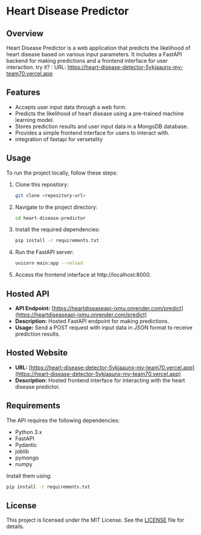 # Heart Disease Predictor

## Overview
Heart Disease Predictor is a web application that predicts the likelihood of heart disease based on various input parameters. It includes a FastAPI backend for making predictions and a frontend interface for user interaction. try it? : URL: https://heart-disease-detector-5ykjaaunx-my-team70.vercel.app

## Features
- Accepts user input data through a web form.
- Predicts the likelihood of heart disease using a pre-trained machine learning model.
- Stores prediction results and user input data in a MongoDB database.
- Provides a simple frontend interface for users to interact with.
- integration of fastapi for versetality

## Usage
To run the project locally, follow these steps:

1. Clone this repository:
   ```bash
   git clone <repository-url>
   ```

2. Navigate to the project directory:
   ```bash
   cd heart-disease-predictor
   ```

3. Install the required dependencies:
   ```bash
   pip install -r requirements.txt
   ```

4. Run the FastAPI server:
   ```bash
   uvicorn main:app --reload
   ```

5. Access the frontend interface at http://localhost:8000.

## Hosted API
- **API Endpoint:** [https://heartdiseaseapi-ixmu.onrender.com/predict](https://heartdiseaseapi-ixmu.onrender.com/predict)
- **Description:** Hosted FastAPI endpoint for making predictions.
- **Usage:** Send a POST request with input data in JSON format to receive prediction results.

## Hosted Website
- **URL:** [https://heart-disease-detector-5ykjaaunx-my-team70.vercel.app](https://heart-disease-detector-5ykjaaunx-my-team70.vercel.app)
- **Description:** Hosted frontend interface for interacting with the heart disease predictor.

## Requirements
The API requires the following dependencies:
- Python 3.x
- FastAPI
- Pydantic
- joblib
- pymongo
- numpy

Install them using:
```bash
pip install -r requirements.txt
```

## License
This project is licensed under the MIT License. See the [LICENSE](LICENSE) file for details.

